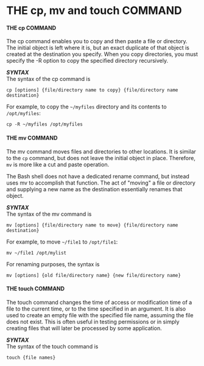 # THE cp, mv and touch COMMAND

#### THE cp COMMAND

The cp command enables you to copy and then paste a file or directory. The initial object is left where it is, but an exact duplicate of that object is created at the destination you specify. When you copy directories, you must specify the -R option to copy the specified directory recursively.

**_SYNTAX_**  
The syntax of the cp command is 
```Shell
cp [options] {file/directory name to copy} {file/directory name destination}
```

For example, to copy the `~/myfiles` directory and its contents to `/opt/myfiles`:

```Shell
cp -R ~/myfiles /opt/myfiles
``` 

#### THE mv COMMAND

The mv command moves files and directories to other locations. It is similar to the `cp` command, but does not leave the initial object in place. Therefore, `mv` is more like a cut and paste operation.

The Bash shell does not have a dedicated rename command, but instead uses mv to accomplish that function. The act of "moving" a file or directory and supplying a new name as the destination essentially renames that object.

**_SYNTAX_**  
The syntax of the mv command is 
```Shell
mv [options] {file/directory name to move} {file/directory name destination}
```

For example, to move `~/file1` to `/opt/file1`:

```Shell
mv ~/file1 /opt/mylist
``` 

For renaming purposes, the syntax is 
```Shell
mv [options] {old file/directory name} {new file/directory name}
```

#### THE touch COMMAND

The touch command changes the time of access or modification time of a file to the current time, or to the time specified in an argument. It is also used to create an empty file with the specified file name, assuming the file does not exist. This is often useful in testing permissions or in simply creating files that will later be processed by some application.

**_SYNTAX_**  
The syntax of the touch command is 
```Shell
touch {file names}
```
